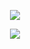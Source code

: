 <p align="center">
  <img src="https://media.giphy.com/media/Dh5q0sShxgp13DwrvG/giphy.gif" />
</p>
  
<!---
<p align="center">
    <a href="https://github.com/ORCx41">
      <img src="https://github-readme-stats.vercel.app/api/top-langs/?username=ORCx41&&hide=cmake&langs_count=3&line_height=35&theme=dark" />
    </a>
</p>
--->



<p align="center">
  <a href="https://twitter.com/ORCA10K">
    <img src="https://img.shields.io/twitter/follow/ORCA10K?style=for-the-badge&logo=twitter&&labelColor=1f1f1f&color=5fffaf" />
  </a>
</p>

  
